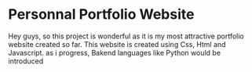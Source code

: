 # Personnal Portfolio Website
Hey guys, so this project is wonderful as it is my most attractive portfolio website created so far. This website is created using Css, Html and Javascript. as i progress, Bakend languages like Python would be introduced
